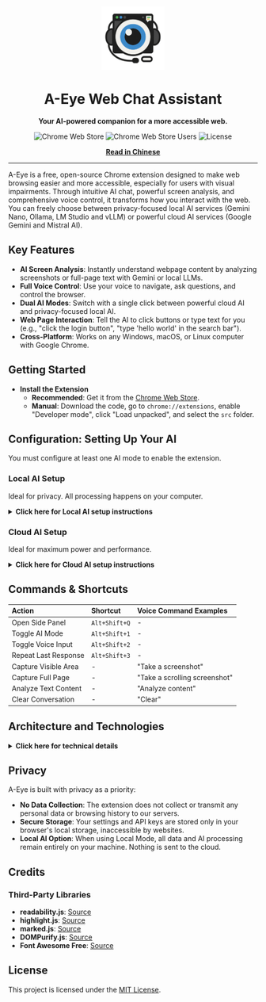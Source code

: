 <p align="center">
    <img src="images/A-Eye Web Chat Assistant Icon.png" alt="A-Eye Logo" width="128">
    <h1 align="center">A-Eye Web Chat Assistant</h1>
</p>

<p align="center">
    <strong>Your AI-powered companion for a more accessible web.</strong>
</p>

<div align="center">

![Chrome Web Store](https://img.shields.io/chrome-web-store/v/cdjignhknhdkldbjijipaaamodpfjflp?style=for-the-badge)
![Chrome Web Store Users](https://img.shields.io/chrome-web-store/users/cdjignhknhdkldbjijipaaamodpfjflp?style=for-the-badge)
![License](https://img.shields.io/github/license/vincentwun/A-Eye-Web-Chat-Assistant?style=for-the-badge)

</div>

<p align="center">
    <a href="./README_zh.md"><strong>Read in Chinese</strong></a>
</p>

---

A-Eye is a free, open-source Chrome extension designed to make web browsing easier and more accessible, especially for users with visual impairments. Through intuitive AI chat, powerful screen analysis, and comprehensive voice control, it transforms how you interact with the web. You can freely choose between privacy-focused local AI services (Gemini Nano, Ollama, LM Studio and vLLM) or powerful cloud AI services (Google Gemini and Mistral AI).

## Key Features

-   **AI Screen Analysis**: Instantly understand webpage content by analyzing screenshots or full-page text with Gemini or local LLMs.
-   **Full Voice Control**: Use your voice to navigate, ask questions, and control the browser.
-   **Dual AI Modes**: Switch with a single click between powerful cloud AI and privacy-focused local AI.
-   **Web Page Interaction**: Tell the AI to click buttons or type text for you (e.g., "click the login button", "type 'hello world' in the search bar").
-   **Cross-Platform**: Works on any Windows, macOS, or Linux computer with Google Chrome.

## Getting Started

-   **Install the Extension**
    *   **Recommended**: Get it from the [Chrome Web Store](https://chromewebstore.google.com/detail/a-eye-web-chat-assistant/cdjignhknhdkldbjijipaaamodpfjflp).
    *   **Manual**: Download the code, go to `chrome://extensions`, enable "Developer mode", click "Load unpacked", and select the `src` folder.

## Configuration: Setting Up Your AI

You must configure at least one AI mode to enable the extension.

### Local AI Setup

Ideal for privacy. All processing happens on your computer.

<details>
<summary><strong>Click here for Local AI setup instructions</strong></summary>

---

#### Ollama
1.  **Install [Ollama](https://ollama.com/)**.
2.  **Set CORS Permissions**: This allows the extension to talk to Ollama.
    *   **Windows**: Open CMD as Administrator and run `setx OLLAMA_ORIGINS "chrome-extension://*" /M`.
    *   **macOS/Linux**: Refer to Ollama's documentation for setting the `OLLAMA_ORIGINS` environment variable.
3.  **Restart Ollama** for the new settings to take effect.
4.  **Download a Model**: Open your terminal/CMD and run a command based on your GPU VRAM:
    *   **>= 6GB VRAM**: `ollama run gemma3:4b`
    *   **>= 10GB VRAM**: `ollama run gemma3:12b`
    *   **>= 20GB VRAM**: `ollama run gemma3:27b`
5.  In the extension's **Settings**, ensure "Local Model Name" matches the model you installed.

---

#### LM Studio
1.  **Install [LM Studio](https://lmstudio.ai/)**.
2.  **Download a Model**:
    *   In LM Studio, go to the 'Search' tab.
    *   Search for `google/gemma-3`.
    *   Choose the version suitable for your GPU's VRAM (e.g., `google/gemma-3-4b`) and click download.
3.  **Start the Local Server**:
    *   Go to LM Studio's 'Local Server' tab.
    *   Select the model you just downloaded.
    *   Click 'Start Server'.
4.  In the extension's **Settings**, ensure "LM Studio Model Name" matches the model path you used in LM Studio (e.g., `google/gemma-3-4b`).

---

#### Gemini Nano

For more details, see the [Gemini Nano API](https://developer.chrome.com/docs/ai/prompt-api).

Note: Gemini Nano's Multimodal capabilities are currently only supported in [Chrome Canary](https://www.google.com/chrome/canary/).

1.  **Open `chrome://flags` and enable:**
    | Flag | Value to set |
    | :--- | :--- |
    | Prompt API for Gemini Nano | Enabled |
    | Prompt API for Gemini Nano with Multimodal Input | Enabled |
    | Enables optimization guide on device | Enabled BypassPerfRequirement |

2.  **Restart Chrome**
3.  **Open Console (F12) and trigger download with progress**:
    ```javascript
    const session = await LanguageModel.create({
      monitor(m) {
        m.addEventListener("downloadprogress", (e) => {
          console.log(`Downloaded ${Math.round(e.loaded * 100)}%`);
        });
      },
    });
    ```
4.  **Check API availability**
    ```javascript
    await LanguageModel.availability();
    ```
    Once the status changes from `'downloading'` to `'available'`, Gemini Nano is ready to use.

---

</details>

### Cloud AI Setup

Ideal for maximum power and performance.

<details>
<summary><strong>Click here for Cloud AI setup instructions</strong></summary>

---

#### Google AI Studio API Key
1.  Visit [Google AI Studio](https://aistudio.google.com/).
2.  Click `Get API Key` > `Create API Key`.
3.  Copy the key.
4.  In the extension's **Settings**, paste it into the "Cloud API Key" field.

---

#### Mistral AI API Key
1.  Visit [Mistral AI Platform](https://console.mistral.ai/).
2.  Register or log in to your account.
3.  Navigate to the 'Try the API' > 'API Keys' and create a new API key.
4.  Copy your API key.
5.  In the extension's **Settings**, paste it into the "Mistral API Key" field.

---
#### Cloud Platform: Google Cloud Platform (Vertex AI)
For advanced users who want to manage their own GCP infrastructure. See the [A-Eye Cloud Infra](https://github.com/vincentwun/A-Eye-Cloud-Infra) for detailed instructions.

---

</details>

## Commands & Shortcuts

| Action | Shortcut | Voice Command Examples |
| :--- | :--- | :--- |
| Open Side Panel | `Alt+Shift+Q` | - |
| Toggle AI Mode | `Alt+Shift+1` | - |
| Toggle Voice Input | `Alt+Shift+2` | - |
| Repeat Last Response | `Alt+Shift+3` | - |
| Capture Visible Area | - | "Take a screenshot" |
| Capture Full Page | - | "Take a scrolling screenshot" |
| Analyze Text Content | - | "Analyze content" |
| Clear Conversation | - | "Clear" |

## Architecture and Technologies

<details>
<summary><strong>Click here for technical details</strong></summary>

#### Chrome Extension & Web APIs
*   **Scripting API**: To execute content scripts (like Readability.js) in the context of the webpage.
*   **Side Panel API**: For the main user interface.
*   **Canvas API**: To stitch together multiple captures for the "Scrolling Screenshot" feature.
*   **Web Speech API**: For both `SpeechRecognition` (Speech-to-Text) and `SpeechSynthesis` (Text-to-Speech).

#### Backend & AI
*   **Local**: Communicates directly with locally running AI services, supporting OpenAI-compatible endpoints like Ollama, LM Studio, and vLLM.
*   **Cloud**: UUses a secure Google Cloud Platform serverless backend to proxy requests to cloud AI, or connects directly to third-party APIs.
    *   **API Gateway**: Provides a secure endpoint and validates API keys.
    *   **Cloud Functions**: A serverless function that receives requests and calls the AI model.
    *   **Vertex AI**: Hosts the powerful Gemini model for analysis.

![architecture](images/architecture_v3.png)

</details>

## Privacy

A-Eye is built with privacy as a priority:
-   **No Data Collection**: The extension does not collect or transmit any personal data or browsing history to our servers.
-   **Secure Storage**: Your settings and API keys are stored only in your browser's local storage, inaccessible by websites.
-   **Local AI Option**: When using Local Mode, all data and AI processing remain entirely on your machine. Nothing is sent to the cloud.

## Credits
### Third-Party Libraries
-   **readability.js**: [Source](https://github.com/mozilla/readability)
-   **highlight.js**: [Source](https://highlightjs.org/)
-   **marked.js**: [Source](https://github.com/markedjs/marked)
-   **DOMPurify.js**: [Source](https://github.com/cure53/DOMPurify)
-   **Font Awesome Free**: [Source](https://fontawesome.com)

## License

This project is licensed under the [MIT License](./LICENSE).
